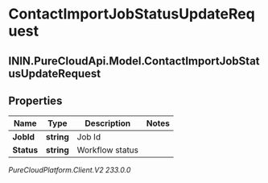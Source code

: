 # ContactImportJobStatusUpdateRequest

## ININ.PureCloudApi.Model.ContactImportJobStatusUpdateRequest

## Properties

|Name | Type | Description | Notes|
|------------ | ------------- | ------------- | -------------|
| **JobId** | **string** | Job Id | |
| **Status** | **string** | Workflow status | |



_PureCloudPlatform.Client.V2 233.0.0_
